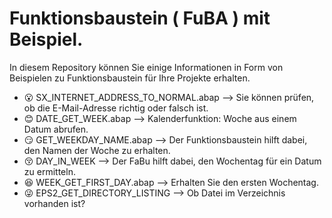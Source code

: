 # Funktionsbaustein ( FuBA ) mit Beispiel.
In diesem Repository können Sie einige Informationen in Form von Beispielen zu Funktionsbaustein für Ihre Projekte erhalten.


- 😮 SX_INTERNET_ADDRESS_TO_NORMAL.abap --> Sie können prüfen, ob die E-Mail-Adresse richtig oder falsch ist.
- 😊 DATE_GET_WEEK.abap --> Kalenderfunktion: Woche aus einem Datum abrufen.
- 😏 GET_WEEKDAY_NAME.abap --> Der Funktionsbaustein hilft dabei, den Namen der Woche zu erhalten.
- 😚 DAY_IN_WEEK --> Der FaBu hilft dabei, den Wochentag für ein Datum zu ermitteln.
- 😆 WEEK_GET_FIRST_DAY.abap --> Erhalten Sie den ersten Wochentag.
- 😜 EPS2_GET_DIRECTORY_LISTING --> Ob Datei im Verzeichnis vorhanden ist?
